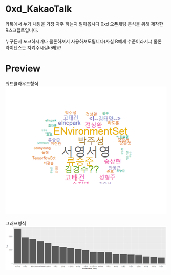 # 0xd_KakaoTalk
카톡에서 누가 채팅을 가장 자주 하는지 알아봅시다
0xd 오픈채팅 분석을 위해 제작한 R스크립트입니다.

누구든지 포크하시거나 클론하셔서 사용하셔도됩니다(사실 R예제 수준이라서..)
물론 라이센스는 지켜주시길바래요!

# Preview
워드클라우드형식
![screenshot_20171221-151714](https://github.com/dev-ciel/0xd_KakaoTalk/blob/master/Rplot.png)

그래프형식
![screenshot_20171221-151714](https://github.com/dev-ciel/0xd_KakaoTalk/blob/master/Rplot02.png)
